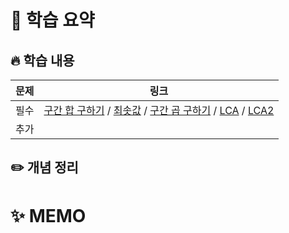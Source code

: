 #  📖 학습 요약

## 🔥 학습 내용
| **문제** | **링크**                                                                                                                                                                                                                                                                                                                                                                                                                                                                                                                 |
|--------|------------------------------------------------------------------------------------------------------------------------------------------------------------------------------------------------------------------------------------------------------------------------------------------------------------------------------------------------------------------------------------------------------------------------------------------------------------------------------------------------------------------------|
| 필수     | [구간 합 구하기](https://www.acmicpc.net/problem/2042) / [최솟값](https://www.acmicpc.net/problem/10868) / [구간 곱 구하기](https://www.acmicpc.net/problem/11505) / [LCA](https://www.acmicpc.net/problem/11437) / [LCA2](https://www.acmicpc.net/problem/11438)                                                                                                                                                                                                                                                                     |
| 추가     | []()                                                                                                                                                                                                                                                                                                                                                                                                                                                                                                                   |
## ✏️ 개념 정리


# ✨ MEMO
